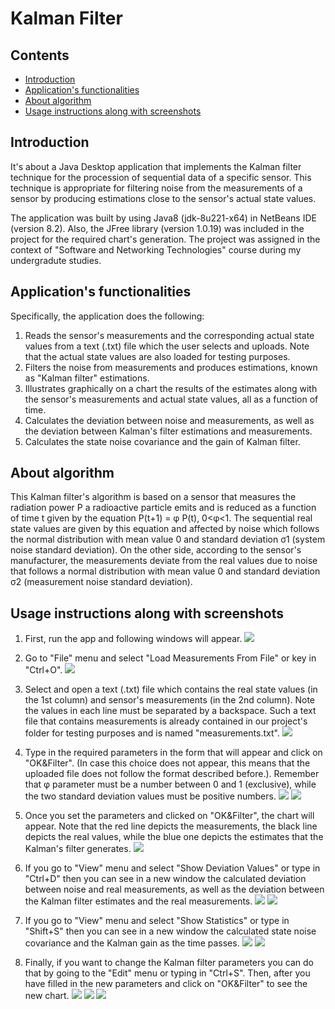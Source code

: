 # Kalman Filter

## Contents
* [Introduction](#anchor1)
* [Application's functionalities](#anchor2)
* [About algorithm](#anchor3)
* [Usage instructions along with screenshots](#anchor4)

## <a name="anchor1"></a> Introduction
It's about a Java Desktop application that implements the Kalman filter technique for the procession of sequential data of a specific sensor. This technique is appropriate for filtering noise from the measurements of a sensor by producing estimations close to the sensor's actual state values.

The application was built by using Java8 (jdk-8u221-x64) in NetBeans IDE (version 8.2). Also, the JFree library (version 1.0.19) was included in the project for the required chart's generation. The project was assigned in the context of "Software and  Networking Technologies" course during my undergradute studies.

## <a name="anchor2"></a> Application's functionalities
Specifically, the application does the following:
1. Reads the sensor's measurements and the corresponding actual state values from a text (.txt) file which the user selects and uploads. Note that the actual state values are also loaded for testing purposes.
2. Filters the noise from measurements and produces estimations, known as "Kalman filter" estimations.
3. Illustrates graphically on a chart the results of the estimates along with the sensor's measurements and actual state values, all as a function of time.
4. Calculates the deviation between noise and measurements, as well as the deviation between Kalman's filter estimations and measurements.
5. Calculates the state noise covariance and the gain of Kalman filter.

## <a name="anchor3"></a> About algorithm
Τhis Kalman filter's algorithm is based on a sensor that measures the radiation power P a radioactive particle emits and is reduced as a function of time t given by the equation P(t+1) = φ P(t), 0<φ<1. The sequential real state values are given by this equation and affected by noise which follows the normal distribution with mean value 0 and standard deviation σ1 (system noise standard deviation). On the other side, according to the sensor's manufacturer, the measurements deviate from the real values due to noise that follows a normal distribution with mean value 0 and standard deviation σ2 (measurement noise standard deviation).

## <a name="anchor4"></a> Usage instructions along with screenshots

1. First, run the app and following windows will appear.
![](screenshots/img1.jpg)

2. Go to "File" menu and select "Load Measurements From File" or key in "Ctrl+O".
![](screenshots/img2.jpg)

3. Select and open a text (.txt) file which contains the real state values (in the 1st column) and sensor's measurements (in the 2nd column). Note the values in each line must be separated by a backspace. Such a text file that contains measurements is already contained in our project's folder for testing purposes and is named "measurements.txt".
![](screenshots/img3.jpg)

4. Type in the required parameters in the form that will appear and click on "OK&Filter". (In case this choice does not appear, this means that the uploaded file does not follow the format described before.). Remember that φ parameter must be a number between 0 and 1 (exclusive), while the two standard deviation values must be positive numbers.
![](screenshots/img4.jpg)
![](screenshots/img5.jpg)

5. Once you set the parameters and clicked on "OK&Filter", the chart will appear. Note that the red line depicts the measurements, the black line depicts the real values, while the blue one depicts the estimates that the Kalman's filter generates.
![](screenshots/img6.jpg)

6. If you go to "View" menu and select "Show Deviation Values" or type in "Ctrl+D" then you can see in a new window the calculated deviation between noise and real measurements, as well as the deviation between the Kalman filter estimates and the real measurements.
![](screenshots/img7.jpg)
![](screenshots/img8.jpg)

7. If you go to "View" menu and select "Show Statistics" or type in "Shift+S" then you can see in a new window the calculated state noise covariance and the Kalman gain as the time passes.
![](screenshots/img9.jpg)
![](screenshots/img10.jpg)

8. Finally, if you want to change the Kalman filter parameters you can do that by going to the "Edit" menu or typing in "Ctrl+S". Then, after you have filled in the new parameters and click on "OK&Filter" to see the new chart.
![](screenshots/img11.jpg)
![](screenshots/img12.jpg)
![](screenshots/img13.jpg)
